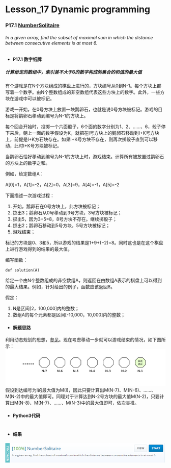 # Lesson_17 Dynamic programming  

### P17.1 [NumberSolitaire](https://app.codility.com/programmers/lessons/17-dynamic_programming/number_solitaire/) 

###### In a given array, find the subset of maximal sum in which the distance between consecutive elements is at most 6.

* #### P17.1 数字纸牌

##### 计算给定的数组中，索引差不大于6的数字构成的集合的和值的最大值

有个游戏是在N个方块组成的棋盘上进行的，方块编号从0到N-1。每个方块上都写着一个数字。由N个整数组成的非空数组代表这些方块上的数字。此外，一些方块在游戏中可以被标记。

游戏一开始，在0号方块上放置一块鹅卵石，也就是说0号方块被标记。游戏的目标是将鹅卵石移动到编号为N-1的方块上。

每个回合开始时，投掷一个六面骰子，6个面的数字分别为1、2、……、6，骰子停下来后，朝上一面的数字假设为K，就把在I号方块上的鹅卵石移动到I+K号方块上，前提是I+K方石块存在。如果I+K号方块不存在，则再次掷骰子直到可以移动，此时I+K号方块被标记。

当鹅卵石恰好移动到编号为N-1的方块上时，游戏结束。计算所有被放置过鹅卵石的方块上的数字之和。


例如，给定数组A：

A[0]=1，A[1]=-2，A[2]=0，A[3]=9，A[4]=-1，A[5]=-2

下面描述一次游戏过程：

  1. 开始，鹅卵石在0号方块上，此方块被标记；
  2. 掷出3；鹅卵石从0号移动到3号方块，3号方块被标记；
  3. 掷出5，因为3+5=8，8号方块不存在。继续掷骰子；
  4. 掷出2；鹅卵石移动到5号方块，5号方块被标记；
  5. 游戏结束；

标记的方块是0、3和5，所以游戏的结果是1+9+(−2)=8。同时这也是在这个棋盘上进行游戏得到的结果的最大值。

编写函数：
```
def solution(A)
```

给定一个由N个整数组成的非空数组A，则返回在由数组A表示的棋盘上可以得到的最大结果。例如，针对给出的例子，函数应该返回8。


假定：

  1. N是区间[2，100,000]内的整数；
  2. 数组A的每个元素都是区间[-10,000，10,000]内的整数；

* #### 解题思路

利用动态规划的思想，[参见](https://mp.weixin.qq.com/s/CxJ_bB-1y3AxBVReO2YK5A)。现在考虑移动一步就可以游戏结束的情况，如下图所示：
![image](https://github.com/Anfany/Codility-Lessons-By-Python3/blob/master/L17_Dynamic%20programming/17.1.1.png)
假设到达编号为I的最大值为M(I)，因此只要计算出M(N-7)、M(N-6)、……、M(N-2)中的最大值即可。同理对于计算达到N-2号方块的最大值M(N-2)，只要计算出M(N-8)、M(N-7)、……、M(N-3)中的最大值即可，依次类推。

* #### Python3代码

```

```

* #### 结果


![image](https://github.com/Anfany/Codility-Lessons-By-Python3/blob/master/L17_Dynamic%20programming/17.1.png)

